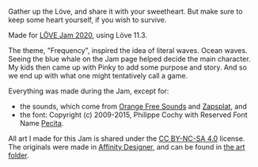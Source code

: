 Gather up the Löve, and share it with your sweetheart. But make sure to keep some heart yourself, if you wish to survive.

Made for [LÖVE Jam 2020](https://itch.io/jam/love2d-jam-2020), using Löve 11.3.

The theme, "Frequency", inspired the idea of literal waves. Ocean waves. Seeing the blue whale on the Jam page helped decide the main character. My kids then came up with Pinky to add some purpose and story. And so we end up with what one might tentatively call a game.

Everything was made during the Jam, except for:

* the sounds, which come from [Orange Free Sounds](http://www.orangefreesounds.com/) and [Zapsplat](https://www.zapsplat.com/), and
* the font: Copyright (c) 2009-2015, Philippe Cochy with Reserved Font Name [Pecita](https://www.dafont.com/pecita.font).

All art I made for this Jam is shared under the [CC BY-NC-SA 4.0](https://creativecommons.org/licenses/by-nc-sa/4.0/) license. The originals were made in [Affinity Designer](https://affinity.serif.com/en-gb/designer/), and can be found in [the art folder](art/).
